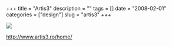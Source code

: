 +++
title = "Artis3"
description = ""
tags = []
date = "2008-02-01"
categories = ["design"]
slug = "artis3"
+++


 

  <div id="screens-thumbs" class="clearfix">
    <div class="txt-center" id="design-submission"><a href="http://www.artis3.ro/home/"><img id='bluga-thumbnail-1001' class='bluga-thumbnail large' src='/media/bluga/
wt47f281ac7a567_0.jpg'/></a></div>  
  </div>   
<p><a href="http://www.artis3.ro/home/">http://www.artis3.ro/home/</a></p>




